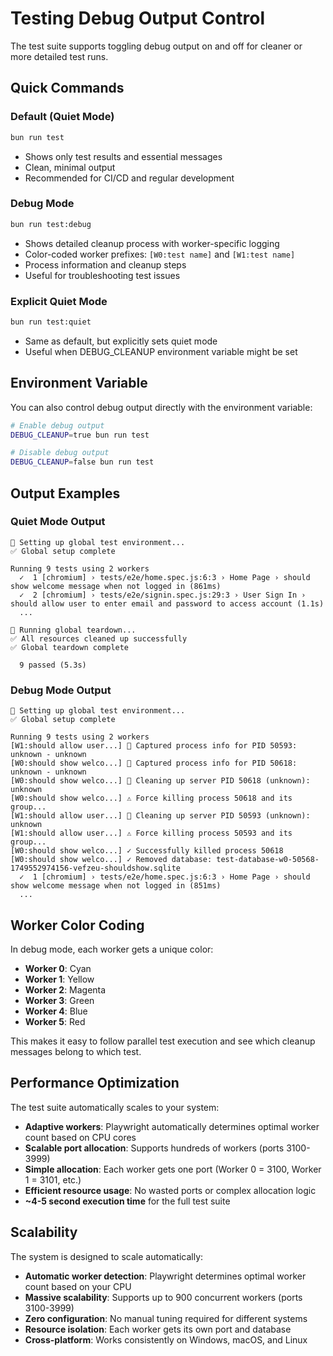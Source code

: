 # Testing Debug Output Control

The test suite supports toggling debug output on and off for cleaner or more detailed test runs.

## Quick Commands

### Default (Quiet Mode)
```bash
bun run test
```
- Shows only test results and essential messages
- Clean, minimal output
- Recommended for CI/CD and regular development

### Debug Mode
```bash
bun run test:debug
```
- Shows detailed cleanup process with worker-specific logging
- Color-coded worker prefixes: `[W0:test name]` and `[W1:test name]`
- Process information and cleanup steps
- Useful for troubleshooting test issues

### Explicit Quiet Mode
```bash
bun run test:quiet
```
- Same as default, but explicitly sets quiet mode
- Useful when DEBUG_CLEANUP environment variable might be set

## Environment Variable

You can also control debug output directly with the environment variable:

```bash
# Enable debug output
DEBUG_CLEANUP=true bun run test

# Disable debug output
DEBUG_CLEANUP=false bun run test
```

## Output Examples

### Quiet Mode Output
```
🚀 Setting up global test environment...
✅ Global setup complete

Running 9 tests using 2 workers
  ✓  1 [chromium] › tests/e2e/home.spec.js:6:3 › Home Page › should show welcome message when not logged in (861ms)
  ✓  2 [chromium] › tests/e2e/signin.spec.js:29:3 › User Sign In › should allow user to enter email and password to access account (1.1s)
  ...

🧽 Running global teardown...
✅ All resources cleaned up successfully
✅ Global teardown complete

  9 passed (5.3s)
```

### Debug Mode Output
```
🚀 Setting up global test environment...
✅ Global setup complete

Running 9 tests using 2 workers
[W1:should allow user...] 📝 Captured process info for PID 50593: unknown - unknown
[W0:should show welco...] 📝 Captured process info for PID 50618: unknown - unknown
[W0:should show welco...] 🧹 Cleaning up server PID 50618 (unknown): unknown
[W0:should show welco...] ⚠ Force killing process 50618 and its group...
[W1:should allow user...] 🧹 Cleaning up server PID 50593 (unknown): unknown
[W1:should allow user...] ⚠ Force killing process 50593 and its group...
[W0:should show welco...] ✓ Successfully killed process 50618
[W0:should show welco...] ✓ Removed database: test-database-w0-50568-1749552974156-vefzeu-shouldshow.sqlite
  ✓  1 [chromium] › tests/e2e/home.spec.js:6:3 › Home Page › should show welcome message when not logged in (851ms)
  ...
```

## Worker Color Coding

In debug mode, each worker gets a unique color:
- **Worker 0**: Cyan
- **Worker 1**: Yellow  
- **Worker 2**: Magenta
- **Worker 3**: Green
- **Worker 4**: Blue
- **Worker 5**: Red

This makes it easy to follow parallel test execution and see which cleanup messages belong to which test.

## Performance Optimization

The test suite automatically scales to your system:
- **Adaptive workers**: Playwright automatically determines optimal worker count based on CPU cores
- **Scalable port allocation**: Supports hundreds of workers (ports 3100-3999)
- **Simple allocation**: Each worker gets one port (Worker 0 = 3100, Worker 1 = 3101, etc.)
- **Efficient resource usage**: No wasted ports or complex allocation logic
- **~4-5 second execution time** for the full test suite

## Scalability

The system is designed to scale automatically:
- **Automatic worker detection**: Playwright determines optimal worker count based on your CPU
- **Massive scalability**: Supports up to 900 concurrent workers (ports 3100-3999)
- **Zero configuration**: No manual tuning required for different systems
- **Resource isolation**: Each worker gets its own port and database
- **Cross-platform**: Works consistently on Windows, macOS, and Linux
